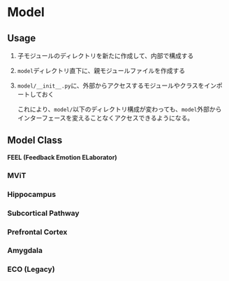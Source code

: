 # Model

## Usage
1. 子モジュールのディレクトリを新たに作成して、内部で構成する
2. `model`ディレクトリ直下に、親モジュールファイルを作成する
3. `model/__init__.py`に、外部からアクセスするモジュールやクラスをインポートしておく

    これにより、`model/`以下のディレクトリ構成が変わっても、`model`外部からインターフェースを変えることなくアクセスできるようになる。

## Model Class
**FEEL (Feedback Emotion ELaborator)**
### MViT

### Hippocampus

### Subcortical Pathway

### Prefrontal Cortex

### Amygdala

### ECO (Legacy)


